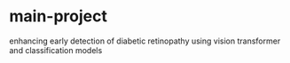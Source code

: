 # main-project
enhancing early detection of diabetic retinopathy using vision transformer and classification models 
